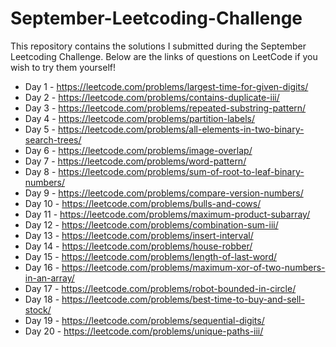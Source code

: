 # September-Leetcoding-Challenge

This repository contains the solutions I submitted during the September Leetcoding Challenge. Below are the links of questions on LeetCode if you wish to try them yourself!

* Day 1 - https://leetcode.com/problems/largest-time-for-given-digits/
* Day 2 - https://leetcode.com/problems/contains-duplicate-iii/
* Day 3 - https://leetcode.com/problems/repeated-substring-pattern/
* Day 4 - https://leetcode.com/problems/partition-labels/
* Day 5 - https://leetcode.com/problems/all-elements-in-two-binary-search-trees/
* Day 6 - https://leetcode.com/problems/image-overlap/
* Day 7 - https://leetcode.com/problems/word-pattern/
* Day 8 - https://leetcode.com/problems/sum-of-root-to-leaf-binary-numbers/
* Day 9 - https://leetcode.com/problems/compare-version-numbers/
* Day 10 - https://leetcode.com/problems/bulls-and-cows/
* Day 11 - https://leetcode.com/problems/maximum-product-subarray/
* Day 12 - https://leetcode.com/problems/combination-sum-iii/
* Day 13 - https://leetcode.com/problems/insert-interval/
* Day 14 - https://leetcode.com/problems/house-robber/
* Day 15 - https://leetcode.com/problems/length-of-last-word/
* Day 16 - https://leetcode.com/problems/maximum-xor-of-two-numbers-in-an-array/
* Day 17 - https://leetcode.com/problems/robot-bounded-in-circle/
* Day 18 - https://leetcode.com/problems/best-time-to-buy-and-sell-stock/
* Day 19 - https://leetcode.com/problems/sequential-digits/
* Day 20 - https://leetcode.com/problems/unique-paths-iii/
